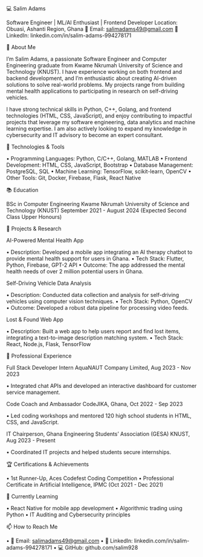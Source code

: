 💻 Salim Adams

Software Engineer | ML/AI Enthusiast | Frontend Developer
Location: Obuasi, Ashanti Region, Ghana
📧 Email: salimadams49@gmail.com
🔗 LinkedIn: linkedin.com/in/salim-adams-994278171

👋 About Me

I’m Salim Adams, a passionate Software Engineer and Computer Engineering graduate from Kwame Nkrumah University of Science and Technology (KNUST). I have experience working on both frontend and backend development, and I’m enthusiastic about creating AI-driven solutions to solve real-world problems. My projects range from building mental health applications to participating in research on self-driving vehicles.

I have strong technical skills in Python, C++, Golang, and frontend technologies (HTML, CSS, JavaScript), and enjoy contributing to impactful projects that leverage my software engineering, data analytics and machine learning expertise. I am also actively looking to expand my knowledge in cybersecurity and IT advisory to become an expert consultant.

🔧 Technologies & Tools

 • Programming Languages: Python, C/C++, Golang, MATLAB
 • Frontend Development: HTML, CSS, JavaScript, Bootstrap
 • Database Management: PostgreSQL, SQL
 • Machine Learning: TensorFlow, scikit-learn, OpenCV
 • Other Tools: Git, Docker, Firebase, Flask, React Native

📚 Education

BSc in Computer Engineering
Kwame Nkrumah University of Science and Technology (KNUST)
September 2021 - August 2024 (Expected Second Class Upper Honours)

🚀 Projects & Research

AI-Powered Mental Health App

 • Description: Developed a mobile app integrating an AI therapy chatbot to provide mental health support for users in Ghana.
 • Tech Stack: Flutter, Python, Firebase, GPT-2 API
 • Outcome: The app addressed the mental health needs of over 2 million potential users in Ghana.

Self-Driving Vehicle Data Analysis

 • Description: Conducted data collection and analysis for self-driving vehicles using computer vision techniques.
 • Tech Stack: Python, OpenCV
 • Outcome: Developed a robust data pipeline for processing video feeds.

Lost & Found Web App

 • Description: Built a web app to help users report and find lost items, integrating a text-to-image description matching system.
 • Tech Stack: React, Node.js, Flask, TensorFlow

👔 Professional Experience

Full Stack Developer Intern
AquaNAUT Company Limited, Aug 2023 - Nov 2023

 • Integrated chat APIs and developed an interactive dashboard for customer service management.

Code Coach and Ambassador
CodeJIKA, Ghana, Oct 2022 - Sep 2023

 • Led coding workshops and mentored 120 high school students in HTML, CSS, and JavaScript.

IT Chairperson, Ghana Engineering Students’ Association (GESA)
KNUST, Aug 2023 - Present

 • Coordinated IT projects and helped students secure internships.

🏆 Certifications & Achievements

 • 1st Runner-Up, Aces Codefest Coding Competition
 • Professional Certificate in Artificial Intelligence, IPMC (Oct 2021 - Dec 2021)

🌱 Currently Learning

 • React Native for mobile app development
 • Algorithmic trading using Python
 • IT Auditing and Cybersecurity principles

📫 How to Reach Me

 • 📧 Email: salimadams49@gmail.com
 • 🔗 LinkedIn: linkedin.com/in/salim-adams-994278171
 • 💻 GitHub: github.com/salim928

